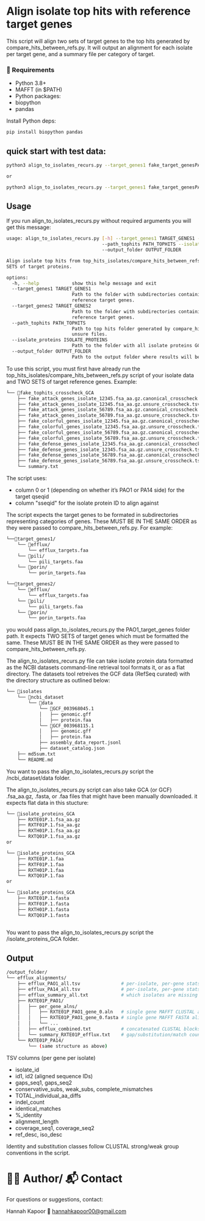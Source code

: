 # Align isolate top hits with reference target genes 

This script will align two sets of target genes to the top hits generated by compare_hits_between_refs.py. It will output an alignment for each isolate per target gene, and a summary file per category of target. 

### 🧰 Requirements

- Python 3.8+
- MAFFT (in $PATH)
- Python packages:
- biopython
- pandas

Install Python deps:

```bash
pip install biopython pandas

```

## quick start with test data: 

```bash 
python3 align_to_isolates_recurs.py --target_genes1 fake_target_genesPAO1 --target_genes2 fake_target_genesPA14 --path_tophits fake_tophits_crosscheck_GCA --isolate_proteins fake_isolate_proteins_GCA --output_folder fake_results_GCA

or 

python3 align_to_isolates_recurs.py --target_genes1 fake_target_genesPAO1 --target_genes2 fake_target_genesPA14 --path_tophits fake_tophits_crosscheck_GCF --isolate_proteins fake_isolate_proteins_GCF --output_folder fake_results_GCF

```

## Usage 

If you run align_to_isolates_recurs.py without required arguments you will get this message: 

```bash 
usage: align_to_isolates_recurs.py [-h] --target_genes1 TARGET_GENES1 --target_genes2 TARGET_GENES2
                                   --path_tophits PATH_TOPHITS --isolate_proteins ISOLATE_PROTEINS
                                   --output_folder OUTPUT_FOLDER

Align isolate top hits from top_hits_isolates/compare_hits_between_refs.py to reference target genes in TWO
SETS of target proteins.

options:
  -h, --help            show this help message and exit
  --target_genes1 TARGET_GENES1
                        Path to the folder with subdirectories containing .faa files with first set of
                        reference target genes.
  --target_genes2 TARGET_GENES2
                        Path to the folder with subdirectories containing .faa files with second set of
                        reference target genes.
  --path_tophits PATH_TOPHITS
                        Path to top hits folder generated by compare_hits_between_refs.py, with canonical and
                        unsure files.
  --isolate_proteins ISOLATE_PROTEINS
                        Path to the folder with all isolate proteins GCA.
  --output_folder OUTPUT_FOLDER
                        Path to the output folder where results will be saved.

```

To use this script, you must first have already run the top_hits_isolates/compare_hits_between_refs.py script of your isolate data and TWO SETS of target reference genes. Example: 

```bash 
└── 📁fake_tophits_crosscheck_GCA
    ├── fake_attack_genes_isolate_12345.fsa_aa.gz.canonical_crosscheck.tsv
    ├── fake_attack_genes_isolate_12345.fsa_aa.gz.unsure_crosscheck.tsv
    ├── fake_attack_genes_isolate_56789.fsa_aa.gz.canonical_crosscheck.tsv
    ├── fake_attack_genes_isolate_56789.fsa_aa.gz.unsure_crosscheck.tsv
    ├── fake_colorful_genes_isolate_12345.fsa_aa.gz.canonical_crosscheck.tsv
    ├── fake_colorful_genes_isolate_12345.fsa_aa.gz.unsure_crosscheck.tsv
    ├── fake_colorful_genes_isolate_56789.fsa_aa.gz.canonical_crosscheck.tsv
    ├── fake_colorful_genes_isolate_56789.fsa_aa.gz.unsure_crosscheck.tsv
    ├── fake_defense_genes_isolate_12345.fsa_aa.gz.canonical_crosscheck.tsv
    ├── fake_defense_genes_isolate_12345.fsa_aa.gz.unsure_crosscheck.tsv
    ├── fake_defense_genes_isolate_56789.fsa_aa.gz.canonical_crosscheck.tsv
    ├── fake_defense_genes_isolate_56789.fsa_aa.gz.unsure_crosscheck.tsv
    └── summary.txt
```
The script uses:

- column 0 or 1 (depending on whether it’s PAO1 or PA14 side) for the target qseqid
- column "sseqid" for the isolate protein ID to align against

The script expects the target genes to be formated in subdirectories representing categories of genes. These MUST BE IN THE SAME ORDER as they were passed to compare_hits_between_refs.py. For example: 

```bash
└──📁target_genes1/
    └── 📁efflux/
        └── efflux_targets.faa
    └── 📁pili/
        └── pili_targets.faa
    └── 📁porin/
        └── porin_targets.faa

└──📁target_genes2/
    └── 📁efflux/
        └── efflux_targets.faa
    └── 📁pili/
        └── pili_targets.faa
    └── 📁porin/
        └── porin_targets.faa

```

you would pass align_to_isolates_recurs.py the PAO1_target_genes folder path. It expects TWO SETS of target genes which must be formatted the same. These MUST BE IN THE SAME ORDER as they were passed to compare_hits_between_refs.py. 

The align_to_isolates_recurs.py file can take isolate protein data formatted as the NCBI datasets command-line retrieval tool formats it, or as a flat directory. The datasets tool retreives the GCF data (RefSeq curated) with the directory structure as outlined below: 

```bash 
└── 📁isolates
    └── 📁ncbi_dataset
        └── 📁data
            └── 📁GCF_003968045.1
            │   ├── genomic.gff
            │   ├── protein.faa
            └── 📁GCF_003968115.1
            │   ├── genomic.gff
            │   ├── protein.faa
            ├── assembly_data_report.jsonl
            ├── dataset_catalog.json
    ├── md5sum.txt
    └── README.md

```

You want to pass the align_to_isolates_recurs.py script the /ncbi_dataset/data folder. 

The align_to_isolates_recurs.py script can also take GCA (or GCF) .fsa_aa.gz, .fasta, or .faa files that might have been manually downloaded. it expects flat data in this stucture: 

```bash
└── 📁isolate_proteins_GCA 
    ├── RXTE01P.1.fsa_aa.gz
    ├── RXTF01P.1.fsa_aa.gz
    ├── RXTH01P.1.fsa_aa.gz
    └── RXTQ01P.1.fsa_aa.gz
or 

└── 📁isolate_proteins_GCA 
    ├── RXTE01P.1.faa
    ├── RXTF01P.1.faa
    ├── RXTH01P.1.faa
    └── RXTQ01P.1.faa
or 

└── 📁isolate_proteins_GCA 
    ├── RXTE01P.1.fasta
    ├── RXTF01P.1.fasta
    ├── RXTH01P.1.fasta
    └── RXTQ01P.1.fasta
    
```

You want to pass the align_to_isolates_recurs.py script the /isolate_proteins_GCA folder. 


## Output 

```bash 
/output_folder/
└── efflux_alignments/
    ├── efflux_PAO1_all.tsv               # per-isolate, per-gene stats (PAO1 reference)
    ├── efflux_PA14_all.tsv               # per-isolate, per-gene stats (PA14 reference)
    ├── efflux_summary_all.txt            # which isolates are missing genes or mismatched counts
    ├── RXTE01P_PAO1/
    │   ├── per_gene_alns/
    │   │   ├── RXTE01P_PAO1_gene_0.aln   # single gene MAFFT CLUSTAL alignment
    │   │   ├── RXTE01P_PAO1_gene_0.fasta # single gene MAFFT FASTA alignment
    │   │   └── ...
    │   ├── efflux_combined.txt           # concatenated CLUSTAL blocks for quick viewing
    │   └── summary_RXTE01P_efflux.txt    # gap/substitution/match counts, identity, etc.
    └── RXTE01P_PA14/
        └── (same structure as above)

```

TSV columns (per gene per isolate)

- isolate_id
- id1, id2 (aligned sequence IDs)
- gaps_seq1, gaps_seq2
- conservative_subs, weak_subs, complete_mismatches
- TOTAL_individual_aa_diffs
- indel_count
- identical_matches
- %_identity
- alignment_length
- coverage_seq1, coverage_seq2
- ref_desc, iso_desc

Identity and substitution classes follow CLUSTAL strong/weak group conventions in the script.


# 🙋‍♀️ Author/ 📬 Contact

For questions or suggestions, contact: 

Hannah Kapoor
📧 hannahkapoor00@gmail.com 